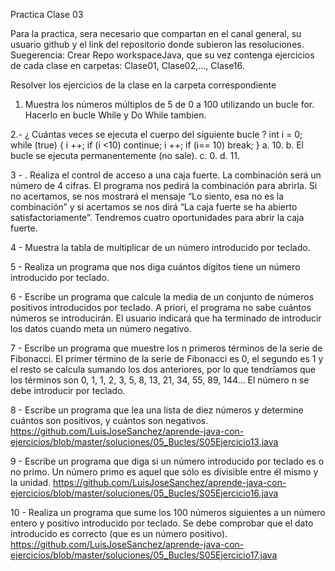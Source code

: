 Practica Clase 03

Para la practica, sera necesario que compartan en el canal general, su usuario github y el link del repositorio donde subieron las resoluciones.
Suegerencia: 
Crear Repo workspaceJava, que su vez contenga ejercicios de cada clase en carpetas: Clase01, Clase02,..., Clase16. 

Resolver los ejercicios de la clase en la carpeta correspondiente



1. Muestra los números múltiplos de 5 de 0 a 100 utilizando un bucle for. Hacerlo en bucle While y Do While tambien. 

2.-
¿ Cuántas veces se ejecuta el cuerpo del siguiente bucle ?
int i = 0;
while (true) {
   i ++;
   if (i <10) 
      continue;
   i ++;
   if (i== 10) 
      break; 
}
 a. 10.
 b. El bucle se ejecuta permanentemente (no sale).
 c. 0.
 d. 11.

 3 - . Realiza el control de acceso a una caja fuerte. La combinación será un número de 4 cifras. El programa nos pedirá la combinación para abrirla. Si no acertamos, se nos mostrará el mensaje “Lo siento, esa no es la combinación” y si acertamos se nos dirá “La caja fuerte se ha abierto satisfactoriamente”. Tendremos cuatro oportunidades para abrir la caja fuerte.

4 - Muestra la tabla de multiplicar de un número introducido por teclado.


5 - Realiza un programa que nos diga cuántos dígitos tiene un número introducido por teclado.
 
6 - Escribe un programa que calcule la media de un conjunto de números positivos introducidos por teclado. A priori, el programa no sabe cuántos números se introducirán. El usuario indicará que ha terminado de introducir los datos cuando meta un número negativo.

7 - Escribe un programa que muestre los n primeros términos de la serie de Fibonacci. El primer término de la serie de Fibonacci  es 0, el segundo es 1 y el resto se calcula sumando los dos anteriores, por lo que tendríamos que los términos son 0, 1, 1,  2, 3, 5, 8, 13, 21, 34, 55, 89, 144... El número n se debe introducir por teclado.

8 - Escribe un programa que lea una lista de diez números y determine cuántos son positivos, y cuántos son negativos.
https://github.com/LuisJoseSanchez/aprende-java-con-ejercicios/blob/master/soluciones/05_Bucles/S05Ejercicio13.java

9 - Escribe un programa que diga si un número introducido por teclado es o no primo. Un número primo es aquel que sólo es divisible entre él mismo y la unidad.
https://github.com/LuisJoseSanchez/aprende-java-con-ejercicios/blob/master/soluciones/05_Bucles/S05Ejercicio16.java

10 - Realiza un programa que sume los 100 números  siguientes a un número entero y positivo introducido por teclado. Se debe comprobar que el dato introducido es correcto (que es un número positivo).
https://github.com/LuisJoseSanchez/aprende-java-con-ejercicios/blob/master/soluciones/05_Bucles/S05Ejercicio17.java
